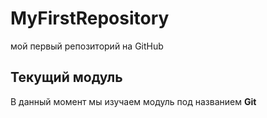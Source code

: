 # MyFirstRepository
мой первый репозиторий на GitHub
## Текущий модуль 
В данный момент мы изучаем модуль под названием **Git**
